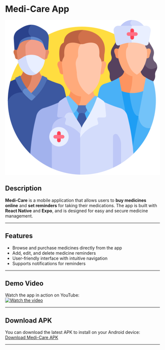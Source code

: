 # Medi-Care App

![App Logo](./assets/images/medical-team.png)

## Description
**Medi-Care** is a mobile application that allows users to **buy medicines online** and **set reminders** for taking their medications. The app is built with **React Native** and **Expo**, and is designed for easy and secure medicine management.

---

## Features
- Browse and purchase medicines directly from the app  
- Add, edit, and delete medicine reminders  
- User-friendly interface with intuitive navigation  
- Supports notifications for reminders  

---

## Demo Video
Watch the app in action on YouTube:  
[![Watch the video](https://img.youtube.com/vi/YOUR_VIDEO_ID/0.jpg)](https://www.youtube.com/watch?v=YOUR_VIDEO_ID)

---

## Download APK
You can download the latest APK to install on your Android device:  
[Download Medi-Care APK](./assets/application/medi-care.apk)

---
